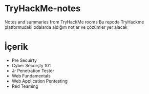 # TryHackMe-notes
Notes and summaries from TryHackMe rooms
Bu repoda TryHackme platformudaki odalarda aldığım notlar ve çözümler yer alacak

# İçerik
- Pre Secuirty
- Cyber Securşty 101
- Jr Penetration Tester
- Web Fundamentals
- Web Application Pentesting
- Red Teaming
